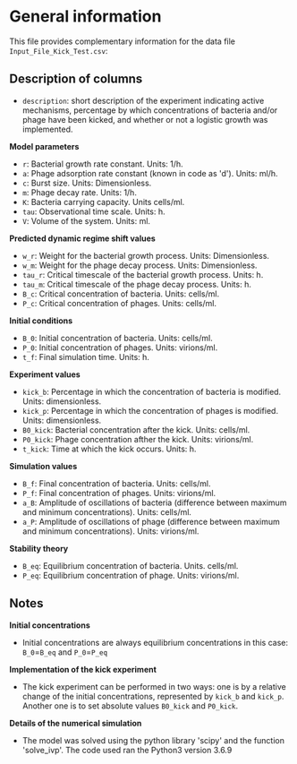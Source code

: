 # General information
This file provides complementary information for the data file `Input_File_Kick_Test.csv`:

## Description of columns

+ `description`: short description of the experiment indicating active mechanisms, percentage by which concentrations of bacteria and/or phage have been kicked, and whether or not a logistic growth was implemented.

**Model parameters**
+ `r`: Bacterial growth rate constant. Units: 1/h.
+ `a`: Phage adsorption rate constant (known in code as 'd'). Units: ml/h.
+ `c`: Burst size. Units: Dimensionless.
+ `m`: Phage decay rate. Units: 1/h.
+ `K`: Bacteria carrying capacity. Units cells/ml.
+ `tau`: Observational time scale. Units: h.
+ `V`: Volume of the system. Units: ml.

**Predicted dynamic regime shift values**
+ `w_r`: Weight for the bacterial growth process. Units: Dimensionless.
+ `w_m`: Weight for the phage decay process. Units: Dimensionless.
+ `tau_r`: Critical timescale of the bacterial growth process. Units: h.
+ `tau_m`: Critical timescale of the phage decay process. Units: h.
+ `B_c`: Critical concentration of bacteria. Units: cells/ml.
+ `P_c`: Critical concentration of phages. Units: cells/ml.

**Initial conditions**
+ `B_0`: Initial concentration of bacteria. Units: cells/ml.
+ `P_0`: Initial concentration of phages. Units: virions/ml.
+ `t_f`: Final simulation time. Units: h.

**Experiment values**

+ `kick_b`: Percentage in which the concentration of bacteria is modified. Units: dimensionless.
+ `kick_p`: Percentage in which the concentration of phages is modified. Units: dimensionless.
+ `B0_kick`: Bacterial concentration after the kick. Units: cells/ml.
+ `P0_kick`: Phage concentration afther the kick. Units: virions/ml.
+ `t_kick`: Time at which the kick occurs. Units: h.

**Simulation values**
+ `B_f`: Final concentration of bacteria. Units: cells/ml.
+ `P_f`: Final concentration of phages. Units: virions/ml.
+ `a_B`: Amplitude of oscillations of bacteria (difference between maximum and minimum concentrations). Units: cells/ml.
+ `a_P`: Amplitude of oscillations of phage (difference between maximum and minimum concentrations). Units: virions/ml.

**Stability theory**
+ `B_eq`: Equilibrium concentration of bacteria. Units. cells/ml.
+ `P_eq`: Equilibrium concentration of phage. Units: virions/ml.

## Notes

**Initial concentrations**
+ Initial concentrations are always equilibrium concentrations in this case: `B_0`=`B_eq` and `P_0`=`P_eq`

**Implementation of the kick experiment**
+ The kick experiment can be performed in two ways: one is by a relative change of the initial concentrations, represented by `kick_b` and `kick_p`. Another one is to set absolute values `B0_kick` and `P0_kick`.

**Details of the numerical simulation**
+ The model was solved using the python library 'scipy' and the function 'solve_ivp'. The code used ran the Python3 version 3.6.9



